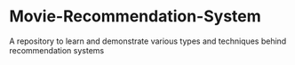 # Movie-Recommendation-System
A repository to learn and demonstrate various types and techniques behind recommendation systems

